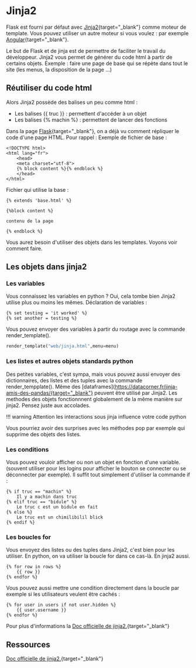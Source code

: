 # Jinja2

Flask est fourni par défaut avec [Jinja2](https://flask.palletsprojects.com/en/3.0.x/templating/){target="_blank"} comme moteur de template.
Vous pouvez utiliser un autre moteur si vous voulez : par exemple [Angular](https://github.com/klebervirgilio/ng-spa-on-flask){target="_blank"}.

Le but de Flask et de jinja est de permettre de faciliter le travail du développeur. Jinja2 vous permet de générer du code html à partir de certains objets.
Exemple : faire une page de base qui se répète dans tout le site (les menus, la disposition de la page ...)

## Réutiliser du code html

Alors Jinja2 possède des balises un peu comme html :

- Les balises &#123;&#123; truc &#125;&#125; : permettent d'accéder à un objet
- Les balises &#123;% machin %&#125; : permettent de lancer des fonctions

Dans la page [Flask](flask.md){target="_blank"}, on a déjà vu comment répliquer le code d'une page HTML.
Pour rappel :
Exemple de fichier de base :

```jinja
<!DOCTYPE html>
<html lang="fr">
    <head>
    <meta charset="utf-8">
    {% block content %}{% endblock %}
    </head>
</html>
```

Fichier qui utilise la base :

```jinja
{% extends 'base.html' %}

{%block content %}

contenu de la page

{% endblock %}
```

Vous aurez besoin d'utiliser des objets dans les templates. Voyons voir comment faire.

## Les objets dans jinja2

### Les variables

Vous connaissez les variables en python ? Oui, cela tombe bien Jinja2 utilise plus ou moins les mêmes.
Déclaration de variables :

```jinja
{% set testing = 'it worked' %}
{% set another = testing %}
```

Vous pouvez envoyer des variables à partir du routage avec la commande render_template().

```python
render_template("web/jinja.html",menu=menu)
```

### Les listes et autres objets standards python

Des petites variables, c'est sympa, mais vous pouvez aussi envoyer des dictionnaires, des listes et des tuples avec la commande render_tempplate().
Même des [dataframes](https://datacorner.fr/jinja-amis-des-pandas/{target="_blank"} peuvent être utilisé par Jinja2.
Les methodes des objets fonctionnnent globalement de la même manière sur jinja2. Pensez juste aux accolades.

!!! warning
    Attention les interactions sous jinja influence votre code python

Vous pourriez avoir des surprises avec les méthodes pop par exemple qui supprime des objets des listes.

### Les conditions

Vous pouvez vouloir afficher ou non un objet en fonction d'une variable. (souvent utiliser pour les logins pour afficher le bouton se connecter ou se déconnecter par exemple).
Il suffit tout simplement d'utiliser la commande if :

```jinja
{% if truc == "machin" %}
    Il y a machin dans truc
{% elif truc == "bidule" %}
    Le truc c est un bidule en fait
{% else %}
    Le truc est un chimilibilil blick 
{% endif %}
```

### Les boucles for

Vous envoyez des listes ou des tuples dans Jinja2, c'est bien pour les utiliser. En python, on va utiliser la boucle for dans ce cas-là. En jinja2 aussi.

```jinja
{% for row in rows %}
    {{ row }}
{% endfor %}
```

Vous pouvez aussi mettre une condition directement dans la boucle par exemple si les utilisateurs veulent être cachés :

```jinja
{% for user in users if not user.hidden %}
    {{ user.username }}
{% endfor %}
```

Pour plus d'informations la [Doc officielle de jinja2.](https://jinja.palletsprojects.com/en/2.10.x/templates/#list-of-control-structures){target="_blank"}

## Ressources

[Doc officielle de jinja2.](https://jinja.palletsprojects.com/en/2.10.x/templates/#list-of-control-structures){target="_blank"}
